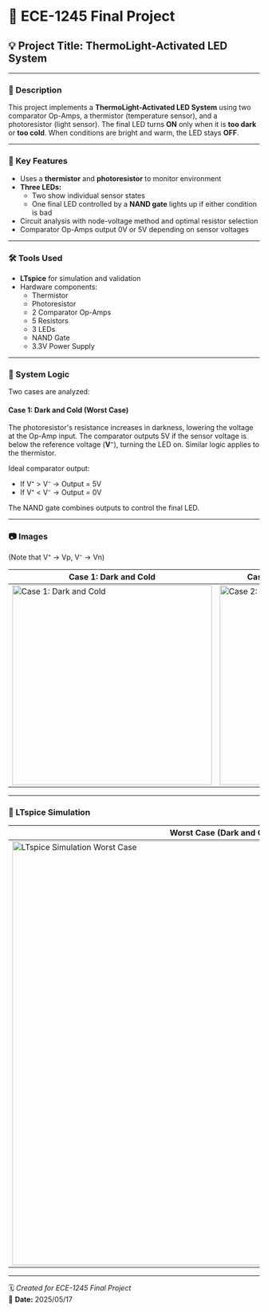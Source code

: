 # 🔧 ECE-1245 Final Project

## 💡 Project Title: ThermoLight-Activated LED System

---

### 📘 Description

This project implements a **ThermoLight-Activated LED System** using two comparator Op-Amps, a thermistor (temperature sensor), and a photoresistor (light sensor). The final LED turns **ON** only when it is **too dark** or **too cold**. When conditions are bright and warm, the LED stays **OFF**.

---

### 🔑 Key Features

- Uses a **thermistor** and **photoresistor** to monitor environment  
- **Three LEDs:**  
  - Two show individual sensor states  
  - One final LED controlled by a **NAND gate** lights up if either condition is bad  
- Circuit analysis with node-voltage method and optimal resistor selection  
- Comparator Op-Amps output 0V or 5V depending on sensor voltages  

---

### 🛠️ Tools Used

- **LTspice** for simulation and validation  
- Hardware components:  
  - Thermistor  
  - Photoresistor  
  - 2 Comparator Op-Amps  
  - 5 Resistors  
  - 3 LEDs  
  - NAND Gate  
  - 3.3V Power Supply  

---

### 🚀 System Logic

Two cases are analyzed:

#### Case 1: Dark and Cold (Worst Case)  

The photoresistor's resistance increases in darkness, lowering the voltage at the Op-Amp input. The comparator outputs 5V if the sensor voltage is below the reference voltage (**V⁻**), turning the LED on. Similar logic applies to the thermistor.  

Ideal comparator output:  
- If V⁺ > V⁻ → Output = 5V  
- If V⁺ < V⁻ → Output = 0V  

The NAND gate combines outputs to control the final LED.

---

### 📷 Images  
(Note that V⁺ -> Vp, V⁻ -> Vn)

| **Case 1: Dark and Cold** | **Case 2: Bright and Warm (Best Case)** |
|---------------------------|-----------------------------------------|
| <img src="https://github.com/user-attachments/assets/3daacb60-1ff8-4983-b1aa-2d64ca3f7a41" width="400" alt="Case 1: Dark and Cold" /><br> | <img src="https://github.com/user-attachments/assets/a67d3e14-e22c-474d-87e0-79d8b2700535" width="400" alt="Case 2: Bright and Warm" /><br> |

---

### 🧪 LTspice Simulation

| **Worst Case (Dark and Cold)** | **Best Case (Bright and Warm)** |
|-------------------------------|--------------------------------|
| <img src="https://github.com/user-attachments/assets/72d0fac1-5c99-44b5-8bc2-2cf6aed9d2e0" width="850" alt="LTspice Simulation Worst Case" /><br> | <img src="https://github.com/user-attachments/assets/344780c3-9fb3-46f9-9d56-d7d71f0719e2" width="850" alt="LTspice Simulation Best Case" /><br> |

---

🗓️ *Created for ECE-1245 Final Project*  
📅 **Date:** 2025/05/17
